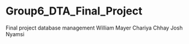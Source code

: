 # Group6_DTA_Final_Project
Final project database management
William Mayer
Chariya Chhay
Josh Nyamsi
